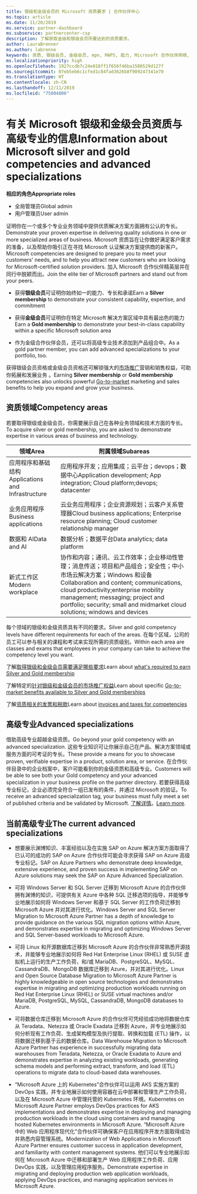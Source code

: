 ```yaml
---
title: 银级和金级会员的 Microsoft 资质要求 | 合作伙伴中心
ms.topic: article
ms.date: 11/20/2019
ms.service: partner-dashboard
ms.subservice: partnercenter-csp
description: 了解获取金级和银级会员所要达到的资质要求。
author: LauraBrenner
ms.author: labrenne
keywords: 资质, 银级会员, 金级会员, mpn, MAPS, 能力, Microsoft 合作伙伴网络, 网络会员, 高级专业
ms.localizationpriority: high
ms.openlocfilehash: 1927ccdb7c24e018ff1f656f46ba1580529d127f
ms.sourcegitcommit: 07eb5eb6c1cfed1c84fad3626b8f989247341e70
ms.translationtype: HT
ms.contentlocale: zh-CN
ms.lasthandoff: 12/11/2019
ms.locfileid: "75004806"
---
```

# <a name="information-about-microsoft-silver-and-gold-competencies-and-advanced-specializations"></a><span data-ttu-id="e43b5-104">有关 Microsoft 银级和金级会员资质与高级专业的信息</span><span class="sxs-lookup"><span data-stu-id="e43b5-104">Information about Microsoft silver and gold competencies and advanced specializations</span></span>

<span data-ttu-id="e43b5-105">**相应的角色**</span><span class="sxs-lookup"><span data-stu-id="e43b5-105">**Appropriate roles**</span></span>
-   <span data-ttu-id="e43b5-106">全局管理员</span><span class="sxs-lookup"><span data-stu-id="e43b5-106">Global admin</span></span>
-   <span data-ttu-id="e43b5-107">用户管理员</span><span class="sxs-lookup"><span data-stu-id="e43b5-107">User admin</span></span>

<span data-ttu-id="e43b5-108">证明你在一个或多个专业业务领域中提供优质解决方案方面拥有公认的专长。</span><span class="sxs-lookup"><span data-stu-id="e43b5-108">Demonstrate your proven expertise in delivering quality solutions in one or more specialized areas of business.</span></span> <span data-ttu-id="e43b5-109">Microsoft 资质旨在让你做好满足客户需求的准备，以及帮助你吸引正在寻找 Microsoft 认证解决方案提供商的新客户。</span><span class="sxs-lookup"><span data-stu-id="e43b5-109">Microsoft competencies are designed to prepare you to meet your customers' needs, and to help you attract new customers who are looking for Microsoft-certified solution providers.</span></span> <span data-ttu-id="e43b5-110">加入 Microsoft 合作伙伴精英层并在同行中脱颖而出。</span><span class="sxs-lookup"><span data-stu-id="e43b5-110">Join the elite tier of Microsoft partners and stand out from your peers.</span></span>

- <span data-ttu-id="e43b5-111">获得**银级会员**可证明你始终如一的能力、专长和承诺</span><span class="sxs-lookup"><span data-stu-id="e43b5-111">Earn a **Silver membership** to demonstrate your consistent capability, expertise, and commitment</span></span>

- <span data-ttu-id="e43b5-112">获得**金级会员**可证明你在特定 Microsoft 解决方案区域中具有最出色的能力</span><span class="sxs-lookup"><span data-stu-id="e43b5-112">Earn a **Gold membership** to demonstrate your best-in-class capability within a specific Microsoft solution area</span></span>

- <span data-ttu-id="e43b5-113">作为金级合作伙伴会员，还可以将高级专业技术添加到产品组合中。</span><span class="sxs-lookup"><span data-stu-id="e43b5-113">As a gold partner member, you can add advanced specializations to your portfolio, too.</span></span>

<span data-ttu-id="e43b5-114">获得银级会员资格或金级会员资格还可解锁强大的[市场推广](mpn-learn-about-go-to-market-benefits.md)营销和销售权益，可助你拓展和发展业务   。</span><span class="sxs-lookup"><span data-stu-id="e43b5-114">Earning **Silver membership** or **Gold membership** competencies also unlocks powerful [Go-to-market](mpn-learn-about-go-to-market-benefits.md) marketing and sales benefits to help you expand and grow your business.</span></span>

## <a name="competency-areas"></a><span data-ttu-id="e43b5-115">资质领域</span><span class="sxs-lookup"><span data-stu-id="e43b5-115">Competency areas</span></span>

<span data-ttu-id="e43b5-116">若要取得银级或金级会员，你需要展示自己在各种业务领域和技术方面的专长。</span><span class="sxs-lookup"><span data-stu-id="e43b5-116">To acquire silver or gold membership, you are asked to demonstrate expertise in various areas of business and technology.</span></span>

|<span data-ttu-id="e43b5-117">**领域**</span><span class="sxs-lookup"><span data-stu-id="e43b5-117">**Area**</span></span>            |<span data-ttu-id="e43b5-118">**附属领域**</span><span class="sxs-lookup"><span data-stu-id="e43b5-118">**Subareas**</span></span>                    |
|--------------------|--------------------------------|
|<span data-ttu-id="e43b5-119">应用程序和基础结构</span><span class="sxs-lookup"><span data-stu-id="e43b5-119">Applications and Infrastructure</span></span>|<span data-ttu-id="e43b5-120">应用程序开发；应用集成；云平台；devops；数据中心</span><span class="sxs-lookup"><span data-stu-id="e43b5-120">Application development; App integration; Cloud platform;devops; datacenter</span></span>|
|<span data-ttu-id="e43b5-121">业务应用程序</span><span class="sxs-lookup"><span data-stu-id="e43b5-121">Business applications</span></span> |<span data-ttu-id="e43b5-122">云业务应用程序；企业资源规划；云客户关系管理器</span><span class="sxs-lookup"><span data-stu-id="e43b5-122">Cloud business applications; Enterprise resource planning; Cloud customer relationship manager</span></span>|
|<span data-ttu-id="e43b5-123">数据和 AI</span><span class="sxs-lookup"><span data-stu-id="e43b5-123">Data and AI</span></span>|<span data-ttu-id="e43b5-124">数据分析；数据平台</span><span class="sxs-lookup"><span data-stu-id="e43b5-124">Data analytics; data platform</span></span>|
|<span data-ttu-id="e43b5-125">新式工作区</span><span class="sxs-lookup"><span data-stu-id="e43b5-125">Modern workplace</span></span>| <span data-ttu-id="e43b5-126">协作和内容；通讯、云工作效率；企业移动性管理；消息传送；项目和产品组合；安全性；中小市场云解决方案；Windows 和设备</span><span class="sxs-lookup"><span data-stu-id="e43b5-126">Collaboration and content; communications, cloud productivity;enterprise mobility management; messaging; project and portfolio; security; small and midmarket cloud solutions; windows and devices</span></span>|

<span data-ttu-id="e43b5-127">每个领域的银级和金级资质具有不同的要求。</span><span class="sxs-lookup"><span data-stu-id="e43b5-127">Silver and gold competency levels have different requirements for each of the areas.</span></span> <span data-ttu-id="e43b5-128">在每个区域，公司的员工可以参与相关的课程和考试来实现所需的资质级别。</span><span class="sxs-lookup"><span data-stu-id="e43b5-128">Within each area are classes and exams that employees in your company can take to achieve the competency level you want.</span></span>


<span data-ttu-id="e43b5-129">了解[取得银级和金级会员需要满足哪些要求](https://partner.microsoft.com/membership/competencies)</span><span class="sxs-lookup"><span data-stu-id="e43b5-129">Learn about [what's required to earn Silver and Gold membership](https://partner.microsoft.com/membership/competencies)</span></span>

<span data-ttu-id="e43b5-130">了解特定的[针对银级和金级会员的市场推广权益](mpn-learn-about-go-to-market-benefits.md)</span><span class="sxs-lookup"><span data-stu-id="e43b5-130">Learn about specific [Go-to-market benefits available to Silver and Gold memberships](mpn-learn-about-go-to-market-benefits.md)</span></span> 

<span data-ttu-id="e43b5-131">了解[资质相关的发票和税款](mpn-view-print-maps-invoice.md)</span><span class="sxs-lookup"><span data-stu-id="e43b5-131">Learn about [invoices and taxes for competencies](mpn-view-print-maps-invoice.md)</span></span>

## <a name="advanced-specializations"></a><span data-ttu-id="e43b5-132">高级专业</span><span class="sxs-lookup"><span data-stu-id="e43b5-132">Advanced specializations</span></span>

<span data-ttu-id="e43b5-133">借助高级专业超越金级资质。</span><span class="sxs-lookup"><span data-stu-id="e43b5-133">Go beyond your gold competency with an advanced specialization.</span></span> <span data-ttu-id="e43b5-134">这些专业知识可让你展示自己在产品、解决方案领域或服务方面的可考证的专长。</span><span class="sxs-lookup"><span data-stu-id="e43b5-134">These provide a means for you to showcase proven, verifiable expertise in a product, solution area, or service.</span></span> <span data-ttu-id="e43b5-135">在合作伙伴目录中的企业档案中，客户可能看到你的金级资质和高级专业。</span><span class="sxs-lookup"><span data-stu-id="e43b5-135">Customers will be able to see both your Gold competency and your advanced specialization in your business profile on the partner directory.</span></span> <span data-ttu-id="e43b5-136">若要获得高级专业标记，企业必须完全符合一组已发布的条件，并通过 Microsoft 的验证。</span><span class="sxs-lookup"><span data-stu-id="e43b5-136">To receive an advanced specialization tag, your business must fully meet a set of published criteria and be validated by Microsoft.</span></span> <span data-ttu-id="e43b5-137">[了解详情](https://partner.microsoft.com/membership/competencies#tab-content-2)。</span><span class="sxs-lookup"><span data-stu-id="e43b5-137">[Learn more](https://partner.microsoft.com/membership/competencies#tab-content-2).</span></span> 

## <a name="the-current-advanced-specializations"></a><span data-ttu-id="e43b5-138">当前高级专业</span><span class="sxs-lookup"><span data-stu-id="e43b5-138">The current advanced specializations</span></span>

- <span data-ttu-id="e43b5-139">想要展示渊博知识、丰富经验以及在实施 SAP on Azure 解决方案方面取得了已认可的成功的 SAP on Azure 合作伙伴可能会寻求获得 SAP on Azure 高级专业标记。</span><span class="sxs-lookup"><span data-stu-id="e43b5-139">SAP on Azure Partners who demonstrate deep knowledge, extensive experience, and proven success in implementing SAP on Azure solutions may seek the SAP on Azure Advanced Specialization.</span></span>

- <span data-ttu-id="e43b5-140">可将 Windows Server 和 SQL Server 迁移到 Microsoft Azure 的合作伙伴拥有渊博的知识，可提供有关 Azure 中各种 SQL 迁移选项的指导，并能够专业地展示如何将 Windows Server 和基于 SQL Server 的工作负荷迁移到 Microsoft Azure 并对其进行优化。</span><span class="sxs-lookup"><span data-stu-id="e43b5-140">Windows Server and SQL Server Migration to Microsoft Azure Partner has a depth of knowledge to provide guidance on the various SQL migration options within Azure, and demonstrates expertise in migrating and optimizing Windows Server and SQL Server-based workloads to Microsoft Azure.</span></span> 

- <span data-ttu-id="e43b5-141">可将 Linux 和开源数据库迁移到 Microsoft Azure 的合作伙伴非常熟悉开源技术，并能够专业地展示如何将 Red Hat Enterprise Linux (RHEL) 或 SUSE 虚拟机上运行的生产工作负荷，和/或 MariaDB、PostgreSQL、MySQL、CassandraDB、MongoDB 数据库迁移到 Azure，并对其进行优化。</span><span class="sxs-lookup"><span data-stu-id="e43b5-141">Linux and Open Source Database Migration to Microsoft Azure Partner is highly knowledgeable in open source technologies and demonstrates expertise in migrating and optimizing production workloads running on Red Hat Enterprise Linux (RHEL) or SUSE virtual machines and/or MariaDB, PostgreSQL, MySQL, CassandraDB, MongoDB databases to Azure.</span></span>

- <span data-ttu-id="e43b5-142">可将数据仓库迁移到 Microsoft Azure 的合作伙伴可凭经验成功地将数据仓库从 Teradata、Netezza 或 Oracle Exadata 迁移到 Azure，并专业地展示如何分析现有工作负荷、生成架构模型及执行提取、转换和加载 (ETL) 操作，以将数据迁移到基于云的数据仓库。</span><span class="sxs-lookup"><span data-stu-id="e43b5-142">Data Warehouse Migration to Microsoft Azure Partner has experience in successfully migrating data warehouses from Teradata, Netezza, or Oracle Exadata to Azure and demonstrates expertise in analyzing existing workloads, generating schema models and performing extract, transform, and load (ETL) operations to migrate data to cloud-based data warehouses.</span></span>

- <span data-ttu-id="e43b5-143">“Microsoft Azure 上的 Kubernetes”合作伙伴可以运用 AKS 实施方案的 DevOps 实践，并专业地展示如何使用容器在云中部署和管理生产工作负荷，以及在 Microsoft Azure 中管理托管的 Kubernetes 环境。</span><span class="sxs-lookup"><span data-stu-id="e43b5-143">Kubernetes on Microsoft Azure Partner employs DevOps practices for AKS implementations and demonstrates expertise in deploying and managing production workloads in the cloud using containers and managing hosted Kubernetes environments in Microsoft Azure.</span></span>
<span data-ttu-id="e43b5-144">“Microsoft Azure 中的 Web 应用程序现代化”合作伙伴可确保客户在应用程序开发方面取得成功并熟悉内容管理系统。</span><span class="sxs-lookup"><span data-stu-id="e43b5-144">Modernization of Web Applications in Microsoft Azure Partner ensures customer success in application development, and familiarity with content management systems.</span></span> <span data-ttu-id="e43b5-145">他们可以专业地展示如何在 Microsoft Azure 中迁移和部署生产 Web 应用程序工作负荷、应用 DevOps 实践，以及管理应用程序服务。</span><span class="sxs-lookup"><span data-stu-id="e43b5-145">Demonstrate expertise in migrating and deploying production web application workloads, applying DevOps practices, and managing application services in Microsoft Azure.</span></span>

